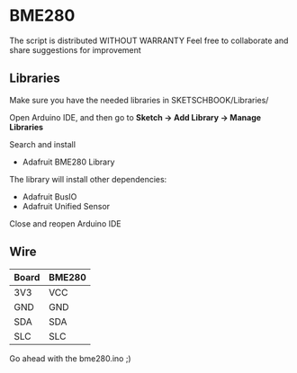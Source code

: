 # BME280
The script is distributed WITHOUT WARRANTY
Feel free to collaborate and share suggestions for improvement

## Libraries

Make sure you have the needed libraries in SKETSCHBOOK/Libraries/

Open Arduino IDE, and then go to **Sketch -> Add Library -> Manage Libraries** 

Search and install

* Adafruit BME280 Library

The library will install other dependencies:

* Adafruit BusIO
* Adafruit Unified Sensor

Close and reopen Arduino IDE

## Wire

Board | BME280
--- | ---
3V3 | VCC
GND | GND
SDA | SDA
SLC | SLC 

Go ahead with the bme280.ino ;)